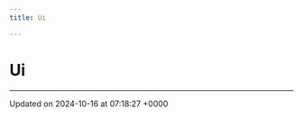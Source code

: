 ```yaml
---
title: Ui

---
```


# Ui








-------------------------------

Updated on 2024-10-16 at 07:18:27 +0000